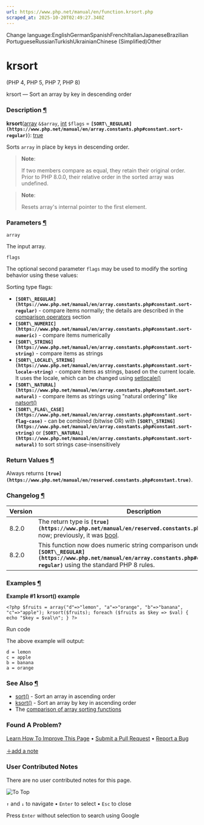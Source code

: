 ```yaml
---
url: https://www.php.net/manual/en/function.krsort.php
scraped_at: 2025-10-20T02:49:27.340Z
---
```


Change language:EnglishGermanSpanishFrenchItalianJapaneseBrazilian PortugueseRussianTurkishUkrainianChinese (Simplified)Other

# krsort

(PHP 4, PHP 5, PHP 7, PHP 8)

krsort — Sort an array by key in descending order

### Description [¶](https://www.php.net/manual/en/function.krsort.php\#refsect1-function.krsort-description)

**krsort**([array](https://www.php.net/manual/en/language.types.array.php) `&$array`, [int](https://www.php.net/manual/en/language.types.integer.php) `$flags` = **`[SORT\_REGULAR](https://www.php.net/manual/en/array.constants.php#constant.sort-regular)`**): [true](https://www.php.net/manual/en/language.types.singleton.php)

Sorts `array` in place by keys
in descending order.


> **Note**:
>
>
> If two members compare as equal, they retain their original order.
> Prior to PHP 8.0.0, their relative order in the sorted array was undefined.

> **Note**:
>
>
> Resets array's internal pointer to the first element.

### Parameters [¶](https://www.php.net/manual/en/function.krsort.php\#refsect1-function.krsort-parameters)

`array`

The input array.


`flags`

The optional second parameter `flags`
may be used to modify the sorting behavior using these values:


Sorting type flags:


- **`[SORT\_REGULAR](https://www.php.net/manual/en/array.constants.php#constant.sort-regular)`** \- compare items normally;
the details are described in the [comparison operators](https://www.php.net/manual/en/language.operators.comparison.php) section
- **`[SORT\_NUMERIC](https://www.php.net/manual/en/array.constants.php#constant.sort-numeric)`** \- compare items numerically
- **`[SORT\_STRING](https://www.php.net/manual/en/array.constants.php#constant.sort-string)`** \- compare items as strings
- **`[SORT\_LOCALE\_STRING](https://www.php.net/manual/en/array.constants.php#constant.sort-locale-string)`** \- compare items as
strings, based on the current locale. It uses the locale,
which can be changed using [setlocale()](https://www.php.net/manual/en/function.setlocale.php)
- **`[SORT\_NATURAL](https://www.php.net/manual/en/array.constants.php#constant.sort-natural)`** \- compare items as strings
using "natural ordering" like [natsort()](https://www.php.net/manual/en/function.natsort.php)
- **`[SORT\_FLAG\_CASE](https://www.php.net/manual/en/array.constants.php#constant.sort-flag-case)`** \- can be combined
(bitwise OR) with
**`[SORT\_STRING](https://www.php.net/manual/en/array.constants.php#constant.sort-string)`** or
**`[SORT\_NATURAL](https://www.php.net/manual/en/array.constants.php#constant.sort-natural)`** to sort strings case-insensitively


### Return Values [¶](https://www.php.net/manual/en/function.krsort.php\#refsect1-function.krsort-returnvalues)

Always returns **`[true](https://www.php.net/manual/en/reserved.constants.php#constant.true)`**.


### Changelog [¶](https://www.php.net/manual/en/function.krsort.php\#refsect1-function.krsort-changelog)

| Version | Description |
| --- | --- |
| 8.2.0 | The return type is **`[true](https://www.php.net/manual/en/reserved.constants.php#constant.true)`** now; previously, it was [bool](https://www.php.net/manual/en/language.types.boolean.php). |
| 8.2.0 | This function now does numeric string comparison under<br> **`[SORT\_REGULAR](https://www.php.net/manual/en/array.constants.php#constant.sort-regular)`** using the standard PHP 8 rules. |

### Examples [¶](https://www.php.net/manual/en/function.krsort.php\#refsect1-function.krsort-examples)

**Example #1 **krsort()** example**

`<?php
$fruits = array("d"=>"lemon", "a"=>"orange", "b"=>"banana", "c"=>"apple");
krsort($fruits);
foreach ($fruits as $key => $val) {
    echo "$key = $val\n";
}
?>`

Run code

The above example will output:

```
d = lemon
c = apple
b = banana
a = orange
```

### See Also [¶](https://www.php.net/manual/en/function.krsort.php\#refsect1-function.krsort-seealso)

- [sort()](https://www.php.net/manual/en/function.sort.php) \- Sort an array in ascending order
- [ksort()](https://www.php.net/manual/en/function.ksort.php) \- Sort an array by key in ascending order
- The [comparison of array sorting functions](https://www.php.net/manual/en/array.sorting.php)

### Found A Problem?

[Learn How To Improve This Page](https://github.com/php/doc-base/blob/master/README.md "This will take you to our contribution guidelines on GitHub")
•
[Submit a Pull Request](https://github.com/php/doc-en/blob/master/reference/array/functions/krsort.xml)
•
[Report a Bug](https://github.com/php/doc-en/issues/new?body=From%20manual%20page:%20https:%2F%2Fphp.net%2Ffunction.krsort%0A%0A---)

[＋add a note](https://www.php.net/manual/add-note.php?sect=function.krsort&repo=en&redirect=https://www.php.net/manual/en/function.krsort.php)

### User Contributed Notes

There are no user contributed notes for this page.

![To Top](https://www.php.net/images/to-top@2x.png)

`↑` and `↓` to navigate •
`Enter` to select •
`Esc` to close


Press `Enter` without
selection to search using Google